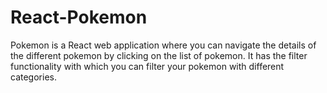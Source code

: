 # React-Pokemon
Pokemon is a React web application where you can navigate the details of the different pokemon by clicking on the list of pokemon. It has the filter functionality with which you can filter your pokemon with different categories.


